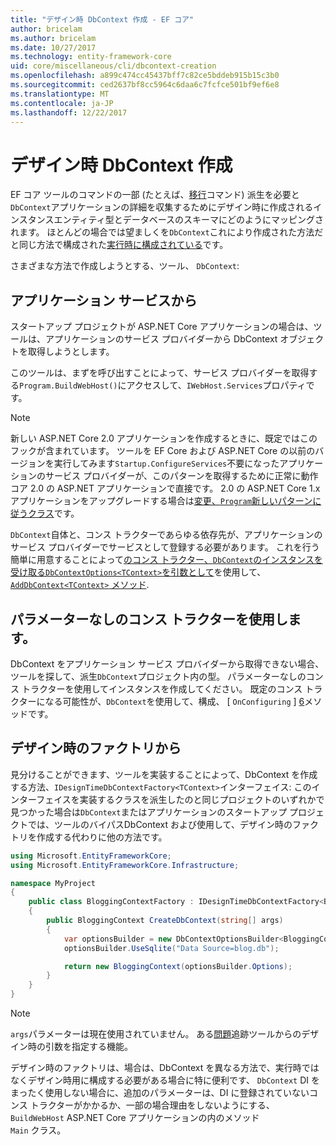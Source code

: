 ```yaml
---
title: "デザイン時 DbContext 作成 - EF コア"
author: bricelam
ms.author: bricelam
ms.date: 10/27/2017
ms.technology: entity-framework-core
uid: core/miscellaneous/cli/dbcontext-creation
ms.openlocfilehash: a899c474cc45437bff7c82ce5bddeb915b15c3b0
ms.sourcegitcommit: ced2637bf8cc5964c6daa6c7fcfce501bf9ef6e8
ms.translationtype: MT
ms.contentlocale: ja-JP
ms.lasthandoff: 12/22/2017
---
```

<a name="design-time-dbcontext-creation"></a>デザイン時 DbContext 作成
==============================
EF コア ツールのコマンドの一部 (たとえば、[移行][ 1]コマンド) 派生を必要と`DbContext`アプリケーションの詳細を収集するためにデザイン時に作成されるインスタンスエンティティ型とデータベースのスキーマにどのようにマッピングされます。 ほとんどの場合では望ましくを`DbContext`これにより作成された方法だと同じ方法で構成された[実行時に構成されている][2]です。

さまざまな方法で作成しようとする、ツール、 `DbContext`:

<a name="from-application-services"></a>アプリケーション サービスから
-------------------------
スタートアップ プロジェクトが ASP.NET Core アプリケーションの場合は、ツールは、アプリケーションのサービス プロバイダーから DbContext オブジェクトを取得しようとします。

このツールは、まずを呼び出すことによって、サービス プロバイダーを取得する`Program.BuildWebHost()`にアクセスして、`IWebHost.Services`プロパティです。

> [!NOTE]
> 新しい ASP.NET Core 2.0 アプリケーションを作成するときに、既定ではこのフックが含まれています。 ツールを EF Core および ASP.NET Core の以前のバージョンを実行してみます`Startup.ConfigureServices`不要になったアプリケーションのサービス プロバイダーが、このパターンを取得するために正常に動作コア 2.0 の ASP.NET アプリケーションで直接です。 2.0 の ASP.NET Core 1.x アプリケーションをアップグレードする場合は[変更、`Program`新しいパターンに従うクラス][3]です。

`DbContext`自体と、コンス トラクターであらゆる依存先が、アプリケーションのサービス プロバイダーでサービスとして登録する必要があります。 これを行う簡単に用意することによって[のコンス トラクター、`DbContext`のインスタンスを受け取る`DbContextOptions<TContext>`を引数として][ 4]を使用して、 [ `AddDbContext<TContext>` メソッド][5].

<a name="using-a-constructor-with-no-parameters"></a>パラメーターなしのコンス トラクターを使用します。
--------------------------------------
DbContext をアプリケーション サービス プロバイダーから取得できない場合、ツールを探して、派生`DbContext`プロジェクト内の型。 パラメーターなしのコンス トラクターを使用してインスタンスを作成してください。 既定のコンス トラクターになる可能性が、`DbContext`を使用して、構成、 [ `OnConfiguring` ] [ 6]メソッドです。

<a name="from-a-design-time-factory"></a>デザイン時のファクトリから
--------------------------
見分けることができます、ツールを実装することによって、DbContext を作成する方法、`IDesignTimeDbContextFactory<TContext>`インターフェイス: このインターフェイスを実装するクラスを派生したのと同じプロジェクトのいずれかで見つかった場合は`DbContext`またはアプリケーションのスタートアップ プロジェクトでは、ツールのバイパスDbContext および使用して、デザイン時のファクトリを作成する代わりに他の方法です。

``` csharp
using Microsoft.EntityFrameworkCore;
using Microsoft.EntityFrameworkCore.Infrastructure;

namespace MyProject
{
    public class BloggingContextFactory : IDesignTimeDbContextFactory<BloggingContext>
    {
        public BloggingContext CreateDbContext(string[] args)
        {
            var optionsBuilder = new DbContextOptionsBuilder<BloggingContext>();
            optionsBuilder.UseSqlite("Data Source=blog.db");

            return new BloggingContext(optionsBuilder.Options);
        }
    }
}
```

> [!NOTE]
> `args`パラメーターは現在使用されていません。 ある[問題][ 7]追跡ツールからのデザイン時の引数を指定する機能。

デザイン時のファクトリは、場合は、DbContext を異なる方法で、実行時ではなくデザイン時用に構成する必要がある場合に特に便利です、 `DbContext` DI をまったく使用しない場合に、追加のパラメーターは、DI に登録されていないコンス トラクターがかかるか、一部の場合理由をしないようにする、 `BuildWebHost` ASP.NET Core アプリケーションの内のメソッド  
`Main` クラス。

  [1]: xref:core/managing-schemas/migrations/index
  [2]: xref:core/miscellaneous/configuring-dbcontext
  [3]: https://docs.microsoft.com/aspnet/core/migration/1x-to-2x/#update-main-method-in-programcs
  [4]: xref:core/miscellaneous/configuring-dbcontext#constructor-argument
  [5]: xref:core/miscellaneous/configuring-dbcontext#using-dbcontext-with-dependency-injection
  [6]: xref:core/miscellaneous/configuring-dbcontext#onconfiguring
  [7]: https://github.com/aspnet/EntityFrameworkCore/issues/8332
